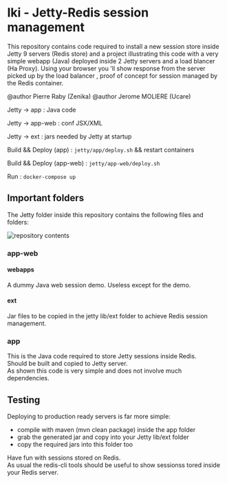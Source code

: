 # Iki - Jetty-Redis session management

This repository contains code required to install a new session store inside Jetty 9 servers (Redis store) and
a project illustrating this code with a very simple webapp (Java) deployed inside 2 Jetty servers and a load blancer
(Ha Proxy). Using your browser you 'll show response from the server picked up by the load balancer , proof of concept for session managed by the Redis container.

@author Pierre Raby (Zenika)
@author Jerome MOLIERE (Ucare)


Jetty -> app : Java code

Jetty -> app-web : conf JSX/XML

Jetty -> ext : jars needed by Jetty at startup

Build && Deploy (app) : `jetty/app/deploy.sh` && restart containers

Build && Deploy (app-web) : `jetty/app-web/deploy.sh`

Run : `docker-compose up`


## Important folders
The Jetty folder inside this repository contains the following files and folders:

![repository contents][jettyfolder]

[jettyfolder]:https://github.com/Zenika/iki-jetty-redis/raw/master/jetty_001.png

### app-web

#### webapps
A dummy Java web session demo. Useless except for the demo.  

#### ext
Jar files to be copied in the jetty lib/ext folder to achieve Redis session management.  

### app
This is the Java code required to store Jetty sessions inside Redis.  
Should be built and copied to Jetty server.  
As shown this code is very simple and does not involve much dependencies.  

## Testing

Deploying to production ready servers is far more simple:  
- compile with maven (mvn clean package) inside the app folder  
- grab the generated jar and copy into your Jetty lib/ext folder  
- copy the required jars into this folder too  

Have fun with sessions stored on Redis.  
As usual the redis-cli tools should be useful to show sessionss tored inside your Redis server.  


